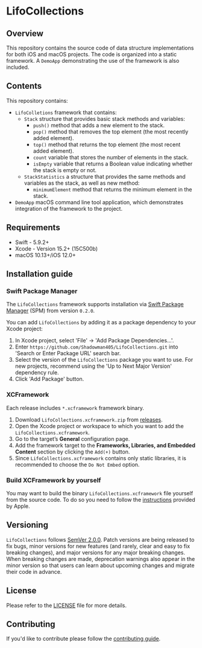 # LifoCollections

## Overview

This repository contains the source code of data structure implementations for both iOS and macOS projects. The code is organized into a static framework. A `DemoApp` demonstrating the use of the framework is also included.

## Contents

This repository contains:
- `LifoColletions` framework that contains:
    - `Stack` structure that provides basic stack methods and variables:
        * `push()` method that adds a new element to the stack.
        * `pop()` method that removes the top element (the most recently added element).
        * `top()` method that returns the top element (the most recent added element).
        * `count` variable that stores the number of elements in the stack.
        * `isEmpty` variable that returns a Boolean value indicating whether the stack is empty or not.
    - `StackStatistics` a structure that provides the same methods and variables as the stack, as well as new method:
        * `minimumElement` method that returns the minimum element in the stack.
- `DemoApp` macOS command line tool application, which demonstrates integration of the framework to the project.

## Requirements
* Swift - 5.9.2+
* Xcode - Version 15.2+ (15C500b)
* macOS 10.13+/iOS 12.0+

## Installation guide

### Swift Package Manager

The `LifoCollections` framework supports installation via [Swift Package Manager](https://swift.org/package-manager/) (SPM) from version `0.2.0`.

You can add `LifoCollections` by adding it as a package dependency to your Xcode project:
1. In Xcode project, select 'File' -> 'Add Package Dependencies...'.
1. Enter `https://github.com/Shadowman405/LifoCollections.git` into 'Search or Enter Package URL' search bar.
1. Select the version of the `LifoCollections` package you want to use. For new projects, recommend using the 'Up to Next Major Version' dependency rule.
1. Click 'Add Package' button.

### XCFramework

Each release includes `*.xcframework` framework binary.

1. Download `LifoCollections.xcframework.zip` from [releases](https://github.com/Shadowman405/LifoCollections/releases).
1. Open the Xcode project or workspace to which you want to add the `LifoCollections.xcframework`.
1. Go to the target’s **General** configuration page.
1. Add the framework target to the **Frameworks, Libraries, and Embedded Content** section by clicking the `Add(+)` button.
1. Since `LifoCollections.xcframework` contains only static libraries, it is recommended to choose the `Do Not Embed` option.

### Build XCFramework by yourself
You may want to build the binary `LifoCollections.xcframework` file yourself from the source code. To do so you need to follow the [instructions](https://developer.apple.com/documentation/xcode/creating-a-multi-platform-binary-framework-bundle#Create-archives-for-frameworks-or-libraries) provided by Apple.

## Versioning

`LifoCollections` follows [SemVer 2.0.0](https://semver.org/). Patch versions are being released to fix bugs, minor versions for new features (and rarely, clear and easy to fix breaking changes), and major versions for any major breaking changes. When breaking changes are made, deprecation warnings also appear in the minor version so that users can learn about upcoming changes and migrate their code in advance.

## License

Please refer to the [LICENSE](./LICENSE.md) file for more details.

## Contributing

If you'd like to contribute please follow the [contributing guide](./CONTRIBUTING.md).
